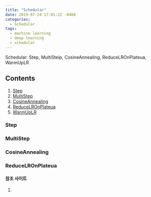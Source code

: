 ```yaml
---
title: "Schedular"
date: 2019-07-24 17:01:22 -0400
categories:
  - Schedular
tags:
  - machine learning
  - deep learning
  - schedular
---
```


Schedular: Step, MultiSteip, CosineAnnealing, ReduceLROnPlateua, WarmUpLR

## Contents  
  1. [Step](#step)  
  2. [MultiStep](#multistep)  
  3. [CosineAnnealing](#cosineannealing)  
  4. [ReduceLROnPlateua](#reducelronplateua)  
  5. [WarmUpLR](#warmuplr)  
  
### Step

### MultiStep

### CosineAnnealing

### ReduceLROnPlateua

  
#### 참조 사이트
1. 
